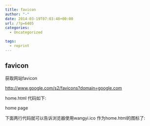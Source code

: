 ```yaml
---
title: favicon
author: "-"
date: 2014-03-19T07:03:48+00:00
url: /?p=6405
categories:
  - Uncategorized

tags:
  - reprint
---
```

## favicon
获取网站favicon

http://www.google.com/s2/favicons?domain=google.com

home.html 代码如下: 

<!DOCTYPE html>
<html xmlns="http://www.w3.org/1999/xhtml">
<head>
    <title>home page</title>
    
    
</head>
<body>
    home page
</body>
</html>


下面两行代码就可以告诉浏览器使用wangyi.ico 作为home.html的图标了: 


